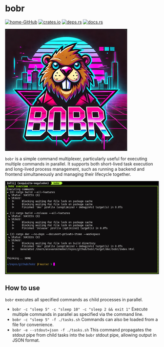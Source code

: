 # bobr

[![home-GitHub](https://img.shields.io/badge/home-GitHub-blue)](https://github.com/cchexcode/bobr)
[![crates.io](https://img.shields.io/crates/v/bobr.svg)](https://crates.io/crates/bobr)
[![deps.rs](https://deps.rs/repo/github/cchexcode/bobr/status.svg)](https://deps.rs/repo/github/cchexcode/bobr)
[![docs.rs](https://img.shields.io/badge/docs.rs:docs-latest-blue)](https://docs.rs/crate/bobr/latest)

![bobr](bobr.png)

`bobr` is a simple command multiplexer, particularly useful for executing multiple commands in parallel. It supports both short-lived task execution and long-lived process management, such as running a backend and frontend simultaneously and managing their lifecycle together.

![bobr-preview](bobr-preview.png)

## How to use

`bobr` executes all specified commands as child processes in parallel.

- `bobr -c "sleep 5" -c "sleep 10" -c "sleep 2 && exit 1"`
  Execute multiple commands in parallel as specified via the command line.
- `bobr -c "sleep 5" -f ./tasks.sh`
  Commands can also be loaded from a file for convenience.
- `bobr -e --stdout=json -f ./tasks.sh`
  This command propagates the stdout pipe from child tasks into the `bobr` stdout pipe, allowing output in JSON format.
